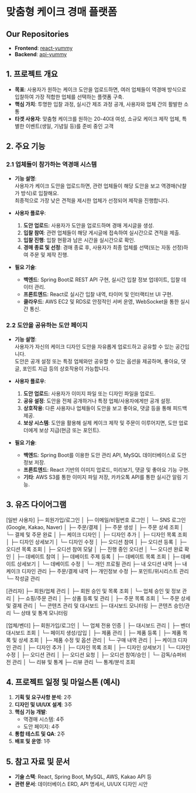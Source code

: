 # 맞춤형 케이크 경매 플랫폼

## Our Repositories
- **Frontend**: [react-yummy](https://github.com/YUMMY-Cake-Project/react-yummy)
- **Backend**: [api-yummy](https://github.com/YUMMY-Cake-Project/api-yummy)
  
## 1. 프로젝트 개요
- **목표**: 사용자가 원하는 케이크 도안을 업로드하면, 여러 업체들이 역경매 방식으로 입찰하여 가장 적합한 업체를 선택하는 플랫폼 구축.
- **핵심 가치**: 투명한 입찰 과정, 실시간 제조 과정 공개, 사용자와 업체 간의 활발한 소통
- **타겟 사용자**: 맞춤형 케이크를 원하는 20-40대 여성, 소규모 케이크 제작 업체, 특별한 이벤트(생일, 기념일 등)를 준비 중인 고객

## 2. 주요 기능

### 2.1 업체들이 참가하는 역경매 시스템
- **기능 설명**:  
  사용자가 케이크 도안을 업로드하면, 관련 업체들이 해당 도안을 보고 역경매(낙찰가 방식)로 입찰해요.  
  최종적으로 가장 낮은 견적을 제시한 업체가 선정되어 제작을 진행합니다.

- **사용자 플로우**:
  1. **도안 업로드**: 사용자가 도안을 업로드하며 경매 게시글을 생성.
  2. **입찰 참여**: 관련 업체들이 해당 게시글에 접속하여 실시간으로 견적을 제출.
  3. **입찰 진행**: 입찰 현황과 남은 시간을 실시간으로 확인.
  4. **경매 종료 및 선정**: 경매 종료 후, 사용자가 최종 업체를 선택(또는 자동 선정)하여 주문 및 제작 진행.

- **필요 기술**:
  - **백엔드**: Spring Boot로 REST API 구현, 실시간 입찰 정보 업데이트, 입찰 데이터 관리.
  - **프론트엔드**: React로 실시간 입찰 내역, 타이머 및 인터랙티브 UI 구현.
  - **클라우드**: AWS EC2 및 RDS로 안정적인 서버 운영, WebSocket을 통한 실시간 통신.

### 2.2 도안을 공유하는 도안 페이지
- **기능 설명**:  
  사용자가 자신의 케이크 디자인 도안을 자유롭게 업로드하고 공유할 수 있는 공간입니다.  
  도안은 공개 설정 또는 특정 업체와만 공유할 수 있는 옵션을 제공하며, 좋아요, 댓글, 포인트 지급 등의 상호작용이 가능합니다.

- **사용자 플로우**:
  1. **도안 업로드**: 사용자가 이미지 파일 또는 디자인 파일을 업로드.
  2. **공유 설정**: 도안을 전체 공개하거나 특정 업체/사용자에게만 공개 설정.
  3. **상호작용**: 다른 사용자나 업체들이 도안을 보고 좋아요, 댓글 등을 통해 피드백 제공.
  4. **보상 시스템**: 도안을 활용해 실제 케이크 제작 및 주문이 이루어지면, 도안 업로더에게 보상 지급(현금 또는 포인트).

- **필요 기술**:
  - **백엔드**: Spring Boot를 이용한 도안 관리 API, MySQL 데이터베이스로 도안 정보 저장.
  - **프론트엔드**: React 기반의 이미지 업로드, 미리보기, 댓글 및 좋아요 기능 구현.
  - **기타**: AWS S3를 통한 이미지 파일 저장, 카카오톡 API를 통한 실시간 알림 기능.

## 3. 유즈 다이어그램
[일반 사용자]
  ├─ 회원가입/로그인
  │     ├─ 이메일/비밀번호 로그인
  │     └─ SNS 로그인 (Google, Kakao, Naver)
  │
  ├─ 주문/결제
  │     ├─ 주문 생성
  │     ├─ 주문 상세 조회
  │     └─ 결제 및 주문 완료
  │
  ├─ 케이크 디자인
  │     ├─ 디자인 추가
  │     ├─ 디자인 목록 조회
  │     ├─ 디자인 상세보기
  │     └─ 디자인 수정
  │
  ├─ 오디션 참여
  │     ├─ 오디션 등록
  │     ├─ 오디션 목록 조회
  │     ├─ 오디션 참여 모달
  │     ├─ 진행 중인 오디션
  │     └─ 오디션 완료 확인
  │
  ├─ 데베이트 참여
  │     ├─ 데베이트 주제 등록
  │     ├─ 데베이트 목록 조회
  │     ├─ 데베이트 상세보기
  │     └─ 데베이트 수정
  │
  └─ 개인 프로필 관리
        ├─ 내 오디션 내역
        ├─ 내 케이크 디자인 관리
        ├─ 주문/결제 내역
        ├─ 개인정보 수정
        ├─ 포인트/위시리스트 관리
        └─ 작성글 관리
        

[관리자]
  ├─ 회원/업체 관리
  │     ├─ 회원 승인 및 목록 조회
  │     └─ 업체 승인 및 정보 관리
  │
  ├─ 쇼핑/주문 관리
  │     ├─ 상품 등록 및 관리
  │     ├─ 주문 목록 조회
  │     └─ 주문 상세 및 결제 관리
  │
  └─ 콘텐츠 관리 및 대시보드
        ├─ 대시보드 모니터링
        ├─ 콘텐츠 승인/관리
        └─ 상태 및 통계 모니터링
        

[업체/벤더]
  ├─ 회원가입/로그인
  │     └─ 업체 전용 인증
  │
  ├─ 대시보드 관리
  │     ├─ 벤더 대시보드 조회
  │     └─ 페이지 생성/삽입
  │
  ├─ 제품 관리
  │     ├─ 제품 등록
  │     ├─ 제품 목록 및 상세 조회
  │     ├─ 제품 수정 및 옵션 관리
  │     └─ 구매 내역 관리
  │
  ├─ 케이크 디자인 관리
  │     ├─ 디자인 추가
  │     ├─ 디자인 목록 조회
  │     ├─ 디자인 상세보기
  │     └─ 디자인 수정
  │
  ├─ 오디션 관리
  │     ├─ 오디션 요청
  │     ├─ 오디션 참여/승인
  │     └─ 감독/슈퍼비전 관리
  │
  └─ 리뷰 및 통계
        ├─ 리뷰 관리
        └─ 통계/분석 조회


## 4. 프로젝트 일정 및 마일스톤 (예시)
1. **기획 및 요구사항 분석**: 2주
2. **디자인 및 UI/UX 설계**: 3주
3. **핵심 기능 개발**:
    - 역경매 시스템: 4주
    - 도안 페이지: 4주
4. **통합 테스트 및 QA**: 2주
5. **배포 및 운영**: 1주

## 5. 참고 자료 및 문서
- **기술 스택**: React, Spring Boot, MySQL, AWS, Kakao API 등
- **관련 문서**: 데이터베이스 ERD, API 명세서, UI/UX 디자인 시안
